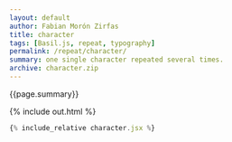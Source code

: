 ```yaml
---
layout: default
author: Fabian Morón Zirfas
title: character
tags: [Basil.js, repeat, typography]
permalink: /repeat/character/
summary: one single character repeated several times.  
archive: character.zip
---
```


<div class="hero">{{page.summary}}</div>


<!-- more -->

{% include out.html %}

```js
{% include_relative character.jsx %}
```



